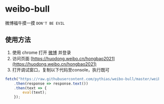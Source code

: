 # weibo-bull

微博福牛摸一摸 `DON'T BE EVIL`

## 使用方法

1. 使用 chrome 打开 [微博](https://weibo.com) 并登录
2. 访问页面 [https://huodong.weibo.cn/hongbao2021](https://huodong.weibo.cn/hongbao2021)
3. 打开调试窗口，复制以下代码至console，执行既可

```js
fetch("https://raw.githubusercontent.com/pythias/weibo-bull/master/weibo-bull.js")
    .then(response => response.text())
    .then(text => {
        eval(text);
    });
```

